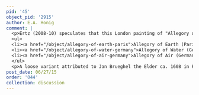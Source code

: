 ```yaml
---
pid: '45'
object_pid: '2915'
author: E.A. Honig
comment: |
  <p>Ertz (2008-10) speculates that this London painting of "Allegory of Fire (Venus in the Forge of Vulcan)" is part of a series of the elements which Jan Brueghel painted between 16010-1611. See Also:</p>
  <ul>
  <li><a href="/object/allegory-of-earth-paris">Allegory of Earth (Paris)</a></li>
  <li><a href="/object/allegory-of-water-germany">Allegory of Water (Germany)</a></li>
  <li><a href="/object/allegory-of-air-germany">Allegory of Air (Germany)</a></li>
  </ul>
  <p>A loose variant attributed to Jan Brueghel the Elder ca. 1608 in Potsdam, Slot Neues Palais, gem. cat.</p>
post_date: 06/27/15
order: '044'
collection: discussion
---
```

